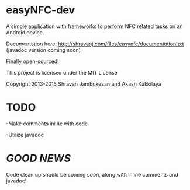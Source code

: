 easyNFC-dev
===========

A simple application with frameworks to perform NFC related tasks on an Android device.

Documentation here: http://shravanj.com/files/easynfc/documentation.txt (javadoc version coming soon)

Finally open-sourced!


This project is licensed under the MIT License

Copyright 2013-2015 Shravan Jambukesan and Akash Kakkilaya

TODO
============
-Make comments inline with code

-Utilize javadoc

***GOOD NEWS***
===============
Code clean up should be coming soon, along with inline comments and javadoc!
